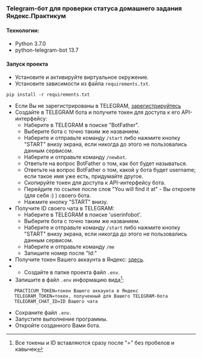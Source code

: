 ### Telegram-бот для проверки статуса домашнего задания Яндекс.Практикум

#### Технологии:
- Python 3.7.0
- python-telegram-bot 13.7

#### Запуск проекта
- Установите и активируйте виртуальное окружение.
- Установите зависимости из файла `requirements.txt`.
```
pip install -r requirements.txt
``` 
- Если Вы не зарегистрированы в TELEGRAM, [зарегистрируйтесь](https://messengers.guru/telegram/kak-zaregistrirovatsya-telegrame)
- Создайте в TELEGRAM бота и получите токен для доступа к его API-интерфейсу:
  - Наберите в TELEGRAM в поиске "BotFather".
  - Выберите бота с точно таким же названием.
  - Наберите и отправьте команду `/start` либо нажмите кнопку "START" внизу экрана, если никогда до этого не пользовались данным сервисом.
  - Наберите и отправьте команду `/newbot`.
  - Ответьте на вопрос BotFather о том, как бот будет называться.
  - Ответьте на вопрос BotFather о том, какой у бота будет username; если такое имя уже есть, придумайте другое.
  - Скопируйте токен для доступа к API-интерфейсу бота.
  - Перейдите по ссылке после слов "You will find it at" - Вы откроете (для себя :) ) своего бота.
  - Нажмите кнопку "START" внизу. 
- Получите ID своего чата в TELEGRAM:
  - Наберите в TELEGRAM в поиске 'userinfobot'.
  - Выберите бота с точно таким же названием.
  - Наберите и отправьте команду `/start` либо нажмите кнопку "START" внизу экрана, если никогда до этого не пользовались данным сервисом.
  - Наберите и отправьте команду `/me`
  - Запишите номер после "Id:"
- Получите токен Вашего аккаунта в Яндекс: [здесь](https://oauth.yandex.ru/authorize?response_type=token&client_id=1d0b9dd4d652455a9eb710d450ff456a).
- - Создайте в папке проекта файл `.env`.
- Запишите в файл `.env` информацию вида[^1]:
```
   PRACTICUM_TOKEN=токен Вашего аккаунта в Яндекс
   TELEGRAM_TOKEN=токен, полученный для Вашего TELEGRAM-бота
   TELEGRAM_CHAT_ID=ID Вашего чата
```
- Сохраните файл `.env`.
- Запустите выполнение программы.
- Откройте созданного Вами бота.

[^1]: Все токены и ID вставляются сразу после "=" без пробелов и кавычек
